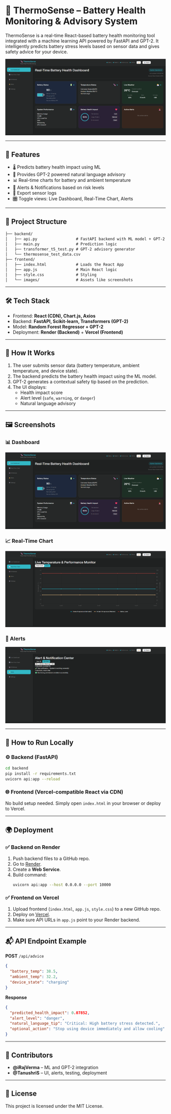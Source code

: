 # 🔋 ThermoSense – Battery Health Monitoring & Advisory System

ThermoSense is a real-time React-based battery health monitoring tool integrated with a machine learning API powered by FastAPI and GPT-2. It intelligently predicts battery stress levels based on sensor data and gives safety advice for your device.

![Dashboard](https://github.com/TanushriS/assets/blob/main/dashboard.png)

---

## 🚀 Features

- 🌡️ Predicts battery health impact using ML
- 🤖 Provides GPT-2 powered natural language advisory
- 📊 Real-time charts for battery and ambient temperature
- 🚨 Alerts & Notifications based on risk levels
- 📁 Export sensor logs
- 🎛️ Toggle views: Live Dashboard, Real-Time Chart, Alerts

---

## 📂 Project Structure

```
├── backend/
│   ├── api.py                 # FastAPI backend with ML model + GPT-2
│   ├── main.py                # Prediction logic
│   ├── transformer_t5_test.py # GPT-2 advisory generator
│   └── thermosense_test_data.csv
├── frontend/
│   ├── index.html             # Loads the React App
│   ├── app.js                 # Main React logic
│   ├── style.css              # Styling
│   └── images/                # Assets like screenshots
```

---

## 🛠️ Tech Stack

- Frontend: **React (CDN), Chart.js, Axios**
- Backend: **FastAPI, Scikit-learn, Transformers (GPT-2)**
- Model: **Random Forest Regressor + GPT-2**
- Deployment: **Render (Backend)** + **Vercel (Frontend)**

---

## 🧪 How It Works

1. The user submits sensor data (battery temperature, ambient temperature, and device state).
2. The backend predicts the battery health impact using the ML model.
3. GPT-2 generates a contextual safety tip based on the prediction.
4. The UI displays:
   - Health impact score
   - Alert level (`safe`, `warning`, or `danger`)
   - Natural language advisory

---

## 🖼️ Screenshots

### 📊 Dashboard
![Live Dashboard](https://github.com/TanushriS/assets/blob/main/dashboard.png)

### 📈 Real-Time Chart
![Chart](https://github.com/TanushriS/assets/blob/main/chart%20views.png)

### 🚨 Alerts
![Alerts](https://github.com/TanushriS/assets/blob/main/alerts.png)

---

## 🚧 How to Run Locally

### ⚙️ Backend (FastAPI)

```bash
cd backend
pip install -r requirements.txt
uvicorn api:app --reload
```

### 🌐 Frontend (Vercel-compatible React via CDN)

No build setup needed. Simply open `index.html` in your browser or deploy to Vercel.

---

## 🌍 Deployment

### ✅ Backend on Render

1. Push backend files to a GitHub repo.
2. Go to [Render](https://render.com).
3. Create a **Web Service**.
4. Build command:
   ```bash
   uvicorn api:app --host 0.0.0.0 --port 10000
   ```

### ✅ Frontend on Vercel

1. Upload frontend (`index.html`, `app.js`, `style.css`) to a new GitHub repo.
2. Deploy on [Vercel](https://vercel.com).
3. Make sure API URLs in `app.js` point to your Render backend.

---

## 📬 API Endpoint Example

**POST** `/api/advice`

```json
{
  "battery_temp": 38.5,
  "ambient_temp": 32.2,
  "device_state": "charging"
}
```

**Response**
```json
{
  "predicted_health_impact": 0.07852,
  "alert_level": "danger",
  "natural_language_tip": "Critical: High battery stress detected.",
  "optional_action": "Stop using device immediately and allow cooling"
}
```

---

## 🤝 Contributors

- **@iRajVerma** – ML and GPT-2 integration
- **@TanushriS** – UI, alerts, testing, deployment

---

## 📄 License

This project is licensed under the MIT License.
